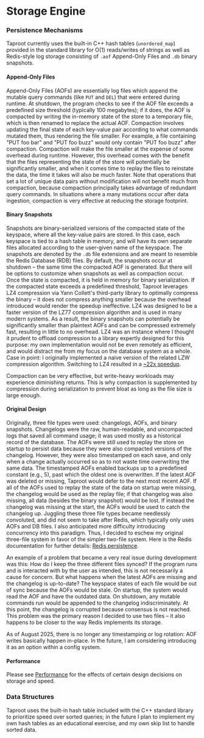 # Storage Engine

### Persistence Mechanisms

Taproot currently uses the built-in C++ hash tables (`unordered_map`) provided in the standard library for O(1) reads/writes of strings as well as Redis-style log storage consisting of `.aof` Append-Only Files and `.db` binary snapshots. 

#### Append-Only Files

Append-Only Files (AOFs) are essentially log files which append the mutable query commands (like `PUT` and `DEL`) that were entered during runtime. At shutdown, the program checks to see if the AOF file exceeds a predefined size threshold (typically 100 megabytes); if it does, the AOF is compacted by writing the in-memory state of the store to a temporary file, which is then renamed to replace the actual AOF. Compaction involves updating the final state of each key-value pair according to what commands mutated them, thus rendering the file smaller. For example, a file containing "PUT foo bar" and "PUT foo buzz" would only contain "PUT foo buzz" after compaction. Compaction will make the file smaller at the expense of some overhead during runtime. However, this overhead comes with the benefit that the files representing the state of the store will potentially be significantly smaller, and when it comes time to replay the files to reinstate the data, the time it takes will also be much faster. Note that operations that set a lot of unique data pairs without modification will not benefit much from compaction, because compaction principally takes advantage of redundant query commands. In situations where a many mutations occur after data ingestion, compaction is very effective at reducing the storage footprint.

#### Binary Snapshots

Snapshots are binary-serialized versions of the compacted state of the keyspace, where all the key-value pairs are stored. In this case, each keyspace is tied to a hash table in memory, and will have its own separate files allocated according to the user-given name of the keyspace. The snapshots are denoted by the `.db` file extensions and are meant to resemble the Redis Database (RDB) files. By default, the snapshots occur at shutdown – the same time the compacted AOF is generated. But there will be options to customize when snapshots as well as compaction occur. Once the state is compacted, it is held in memory for binary serialization. If the compacted state exceeds a predefined threshold, Taproot leverages LZ4 compression via Yann Collett's third-party library to optimally compress the binary – it does not compress anything smaller because the overhead introduced would render the speedup ineffective. LZ4 was designed to be a faster version of the LZ77 compression algorithm and is used in many modern systems. As a result, the binary snapshots can potentially be significantly smaller than plaintext AOFs and can be compressed extremely fast, resulting in little to no overhead. LZ4 was an instance where I thought it prudent to offload compression to a library expertly designed for this purpose: my own implementation would not be even remotely as efficient, and would distract me from my focus on the database system as a whole. Case in point: I originally implemented a naive version of the related LZW compression algorithm. Switching to LZ4 resulted in a [~22x speedup](performance.md).

Compaction can be very effective, but write-heavy workloads may experience diminishing returns. This is why compaction is supplemented by compression during serialization to prevent bloat as long as the file size is large enough.

#### Original Design

Originally, three file types were used: changelogs, AOFs, and binary snapshots. Changelogs were the raw, human-readable, and uncompacted logs that saved all command usage; it was used mostly as a historical record of the database. The AOFs were still used to replay the store on startup to persist data because they were also compacted versions of the changelog. However, they were also timestamped on each save, and only when a change actually occurred so as to not waste time overwriting the same data. The timestamped AOFs enabled backups up to a predefined constant (e.g., 5), past which the oldest one is overwritten. If the latest AOF was deleted or missing, Taproot would defer to the next most recent AOF. If all of the AOFs used to replay the state of the data on startup were missing, the changelog would be used as the replay file; if that changelog was also missing, all data (besides the binary snapshot) would be lost. If instead the changelog was missing at the start, the AOFs would be used to catch the changelog up. Juggling these three file types became needlessly convoluted, and did not seem to take after Redis, which typically only uses AOFs and DB files. I also anticipated more difficulty introducing concurrency into this paradigm. Thus, I decided to eschew my original three-file system in favor of the simpler two-file system. Here is the Redis documentation for further details: [Redis persistence](https://redis.io/docs/latest/operate/oss_and_stack/management/persistence/).

An example of a problem that became a very real issue during development was this: How do I keep the three different files synced? If the program runs and is interacted with by the user as intended, this is not necessarily a cause for concern. But what happens when the latest AOFs are missing and the changelog is up-to-date? The keyspace states of each file would be out of sync because the AOFs would be stale. On startup, the system would read the AOF and have the outdated data. On shutdown, any mutable commands run would be appended to the changelog indiscriminately. At this point, the changelog is corrupted because consensus is not reached. This problem was the primary reason I decided to use two files – it also happens to be closer to the way Redis implements its storage.
 
As of August 2025, there is no longer any timestamping or log rotation: AOF writes basically happen in-place. In the future, I am considering introducing it as an option within a config system.

#### Performance

Please see [Performance](performance.md) for the effects of certain design decisions on storage and speed.

### Data Structures

Taproot uses the built-in hash table included with the C++ standard library to prioritize speed over sorted queries; in the future I plan to implement my own hash tables as an educational exercise, and my own skip list to handle sorted data.
